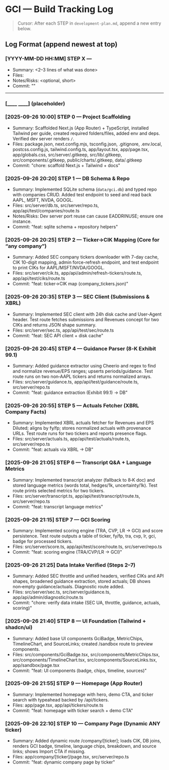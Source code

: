 # GCI — Build Tracking Log

> Cursor: After each STEP in `development-plan.md`, append a new entry below.

## Log Format (append newest at top)

### [YYYY-MM-DD HH:MM] STEP X — <Step Title>
- Summary: <2–3 lines of what was done>
- Files: <comma-separated>
- Notes/Risks: <optional, short>
- Commit: "<exact message>"

---

### [____ ____] (placeholder)
### [2025-09-26 10:00] STEP 0 — Project Scaffolding
- Summary: Scaffolded Next.js (App Router) + TypeScript, installed Tailwind per guide, created required folders/files, added env and deps. Verified dev server renders `/`.
- Files: package.json, next.config.mjs, tsconfig.json, .gitignore, .env.local, postcss.config.js, tailwind.config.ts, app/layout.tsx, app/page.tsx, app/globals.css, src/server/.gitkeep, src/lib/.gitkeep, src/components/.gitkeep, public/charts/.gitkeep, data/.gitkeep
- Commit: "chore: scaffold Next.js + Tailwind + docs"

### [2025-09-26 20:20] STEP 1 — DB Schema & Repo
- Summary: Implemented SQLite schema (`data/gci.db`) and typed repo with companies CRUD. Added test endpoint to seed and read back AAPL, MSFT, NVDA, GOOGL.
- Files: src/server/db.ts, src/server/repo.ts, app/api/test/companies/route.ts
- Notes/Risks: Dev server port reuse can cause EADDRINUSE; ensure one instance.
- Commit: "feat: sqlite schema + repository helpers"
### [2025-09-26 20:25] STEP 2 — Ticker→CIK Mapping (Core for “any company”)
- Summary: Added SEC company tickers downloader with 7-day cache, CIK 10-digit mapping, admin force-refresh endpoint, and test endpoint to print CIKs for AAPL/MSFT/NVDA/GOOGL.
- Files: src/server/cik.ts, app/api/admin/refresh-tickers/route.ts, app/api/test/ciks/route.ts
- Commit: "feat: ticker→CIK map (company_tickers.json)"
### [2025-09-26 20:35] STEP 3 — SEC Client (Submissions & XBRL)
- Summary: Implemented SEC client with 24h disk cache and User-Agent header. Test route fetches submissions and Revenues concept for two CIKs and returns JSON shape summary.
- Files: src/server/sec.ts, app/api/test/sec/route.ts
- Commit: "feat: SEC API client + disk cache"
### [2025-09-26 20:45] STEP 4 — Guidance Parser (8‑K Exhibit 99.1)
- Summary: Added guidance extractor using Cheerio and regex to find and normalize revenue/EPS ranges; upserts periods/guidance. Test route runs on two non‑AAPL tickers and returns normalized arrays.
- Files: src/server/guidance.ts, app/api/test/guidance/route.ts, src/server/repo.ts
- Commit: "feat: guidance extraction (Exhibit 99.1) → DB"
### [2025-09-26 20:55] STEP 5 — Actuals Fetcher (XBRL Company Facts)
- Summary: Implemented XBRL actuals fetcher for Revenues and EPS Diluted; aligns by fy/fp; stores normalized actuals with provenance URLs. Test route runs for two tickers and reports presence flags.
- Files: src/server/actuals.ts, app/api/test/actuals/route.ts, src/server/repo.ts
- Commit: "feat: actuals via XBRL → DB"
### [2025-09-26 21:05] STEP 6 — Transcript Q&A + Language Metrics
- Summary: Implemented transcript analyzer (fallback to 8‑K doc) and stored language metrics (words total, hedges/1k, uncertainty/1k). Test route prints selected metrics for two tickers.
- Files: src/server/transcript.ts, app/api/test/transcript/route.ts, src/server/repo.ts
- Commit: "feat: transcript language metrics"
### [2025-09-26 21:15] STEP 7 — GCI Scoring
- Summary: Implemented scoring engine (TRA, CVP, LR → GCI) and score persistence. Test route outputs a table of ticker, fy/fp, tra, cvp, lr, gci, badge for processed tickers.
- Files: src/server/score.ts, app/api/test/score/route.ts, src/server/repo.ts
- Commit: "feat: scoring engine (TRA/CVP/LR → GCI)"
### [2025-09-26 21:25] Data Intake Verified (Steps 2–7)
- Summary: Added SEC throttle and unified headers, verified CIKs and API shapes, broadened guidance extraction, stored actuals; DB shows non‑empty guidance/actuals. Diagnostic route added.
- Files: src/server/sec.ts, src/server/guidance.ts, app/api/admin/diagnostic/route.ts
- Commit: "chore: verify data intake (SEC UA, throttle, guidance, actuals, scoring)"
### [2025-09-26 21:40] STEP 8 — UI Foundation (Tailwind + shadcn/ui)
- Summary: Added base UI components GciBadge, MetricChips, TimelineChart, and SourceLinks; created /sandbox route to preview components.
- Files: src/components/GciBadge.tsx, src/components/MetricChips.tsx, src/components/TimelineChart.tsx, src/components/SourceLinks.tsx, app/sandbox/page.tsx
- Commit: "feat: UI components (badge, chips, timeline, sources)"
### [2025-09-26 21:55] STEP 9 — Homepage (App Router)
- Summary: Implemented homepage with hero, demo CTA, and ticker search with typeahead backed by /api/tickers.
- Files: app/page.tsx, app/api/tickers/route.ts
- Commit: "feat: homepage with ticker search + demo CTA"
### [2025-09-26 22:10] STEP 10 — Company Page (Dynamic ANY ticker)
- Summary: Added dynamic route /company/[ticker]; loads CIK, DB joins, renders GCI badge, timeline, language chips, breakdown, and source links; shows Import CTA if missing.
- Files: app/company/[ticker]/page.tsx, src/server/repo.ts
- Commit: "feat: dynamic company page by ticker"
